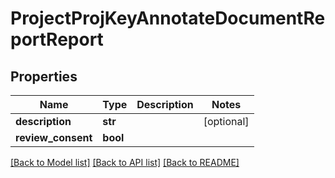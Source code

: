 # ProjectProjKeyAnnotateDocumentReportReport

## Properties
Name | Type | Description | Notes
------------ | ------------- | ------------- | -------------
**description** | **str** |  | [optional] 
**review_consent** | **bool** |  | 

[[Back to Model list]](../README.md#documentation-for-models) [[Back to API list]](../README.md#documentation-for-api-endpoints) [[Back to README]](../README.md)


